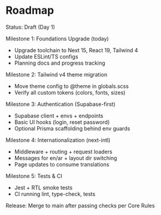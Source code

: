 # Roadmap

Status: Draft (Day 1)

Milestone 1: Foundations Upgrade (today)
- Upgrade toolchain to Next 15, React 19, Tailwind 4
- Update ESLint/TS configs
- Planning docs and progress tracking

Milestone 2: Tailwind v4 theme migration
- Move theme config to @theme in globals.scss
- Verify all custom tokens (colors, fonts, sizes)

Milestone 3: Authentication (Supabase-first)
- Supabase client + envs + endpoints
- Basic UI hooks (login, reset password)
- Optional Prisma scaffolding behind env guards

Milestone 4: Internationalization (next-intl)
- Middleware + routing + request loaders
- Messages for en/ar + layout dir switching
- Page updates to consume translations

Milestone 5: Tests & CI
- Jest + RTL smoke tests
- CI running lint, type-check, tests

Release: Merge to main after passing checks per Core Rules
